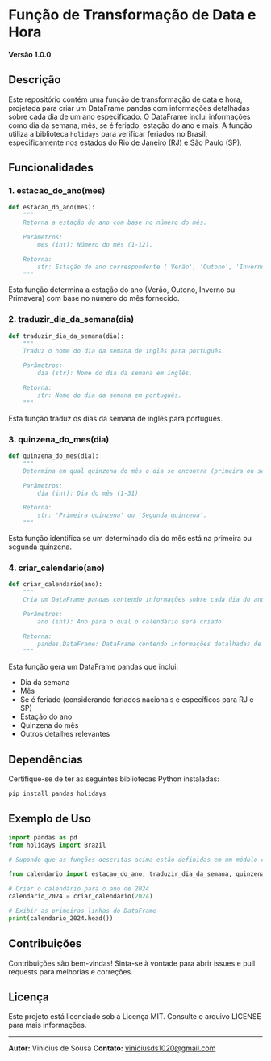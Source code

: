 # Função de Transformação de Data e Hora

**Versão 1.0.0**

## Descrição

Este repositório contém uma função de transformação de data e hora, projetada para criar um DataFrame pandas com informações detalhadas sobre cada dia de um ano especificado. O DataFrame inclui informações como dia da semana, mês, se é feriado, estação do ano e mais. A função utiliza a biblioteca `holidays` para verificar feriados no Brasil, especificamente nos estados do Rio de Janeiro (RJ) e São Paulo (SP).

## Funcionalidades

### 1. estacao_do_ano(mes)

```python
def estacao_do_ano(mes):
    """
    Retorna a estação do ano com base no número do mês.

    Parâmetros:
        mes (int): Número do mês (1-12).

    Retorna:
        str: Estação do ano correspondente ('Verão', 'Outono', 'Inverno' ou 'Primavera').
    """
```
Esta função determina a estação do ano (Verão, Outono, Inverno ou Primavera) com base no número do mês fornecido.

### 2. traduzir_dia_da_semana(dia)

```python
def traduzir_dia_da_semana(dia):
    """
    Traduz o nome do dia da semana de inglês para português.

    Parâmetros:
        dia (str): Nome do dia da semana em inglês.

    Retorna:
        str: Nome do dia da semana em português.
    """
```
Esta função traduz os dias da semana de inglês para português.

### 3. quinzena_do_mes(dia)

```python
def quinzena_do_mes(dia):
    """
    Determina em qual quinzena do mês o dia se encontra (primeira ou segunda).

    Parâmetros:
        dia (int): Dia do mês (1-31).

    Retorna:
        str: 'Primeira quinzena' ou 'Segunda quinzena'.
    """
```
Esta função identifica se um determinado dia do mês está na primeira ou segunda quinzena.

### 4. criar_calendario(ano)

```python
def criar_calendario(ano):
    """
    Cria um DataFrame pandas contendo informações sobre cada dia do ano especificado.

    Parâmetros:
        ano (int): Ano para o qual o calendário será criado.

    Retorna:
        pandas.DataFrame: DataFrame contendo informações detalhadas de cada dia do ano.
    """
```
Esta função gera um DataFrame pandas que inclui:
- Dia da semana
- Mês
- Se é feriado (considerando feriados nacionais e específicos para RJ e SP)
- Estação do ano
- Quinzena do mês
- Outros detalhes relevantes

## Dependências

Certifique-se de ter as seguintes bibliotecas Python instaladas:

```sh
pip install pandas holidays
```

## Exemplo de Uso

```python
import pandas as pd
from holidays import Brazil

# Supondo que as funções descritas acima estão definidas em um módulo chamado calendario

from calendario import estacao_do_ano, traduzir_dia_da_semana, quinzena_do_mes, criar_calendario

# Criar o calendário para o ano de 2024
calendario_2024 = criar_calendario(2024)

# Exibir as primeiras linhas do DataFrame
print(calendario_2024.head())
```

## Contribuições

Contribuições são bem-vindas! Sinta-se à vontade para abrir issues e pull requests para melhorias e correções.

## Licença

Este projeto está licenciado sob a Licença MIT. Consulte o arquivo LICENSE para mais informações.

---

**Autor:** Vinicius de Sousa 
**Contato:** viniciusds1020@gmail.com
